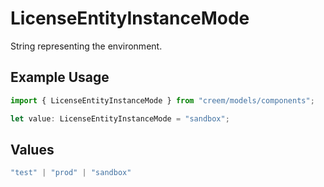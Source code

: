 # LicenseEntityInstanceMode

String representing the environment.

## Example Usage

```typescript
import { LicenseEntityInstanceMode } from "creem/models/components";

let value: LicenseEntityInstanceMode = "sandbox";
```

## Values

```typescript
"test" | "prod" | "sandbox"
```
